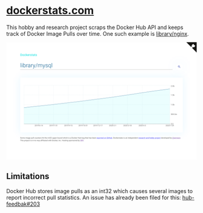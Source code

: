 # [dockerstats.com](https://dockerstats.com)

This hobby and research project scraps the Docker Hub API and keeps track of Docker Image Pulls over time. One such example is
[library/nginx](https://dockerstats.com/hubs/docker/library/nginx).

![Dockerstats website screenshot](.github/banner.png)

## Limitations

Docker Hub stores image pulls as an int32 which causes several images to report incorrect pull statistics.
An issue has already been filed for this: [hub-feedbak#203](https://github.com/docker/hub-feedback/issues/2003)

